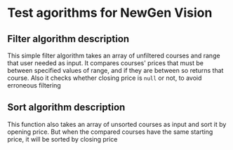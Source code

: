 # Test agorithms for NewGen Vision

## Filter algorithm description
This simple filter algorithm takes an array of unfiltered courses and range that user needed as input.
It compares courses' prices that must be between specified values of range, and if they are between so returns that course.
Also it checks whether closing price is `null` or not, to avoid erroneous filtering

## Sort algorithm description
This function also takes an array of unsorted courses as input and sort it by opening price.
But when the compared courses have the same starting price, it will be sorted by closing price
